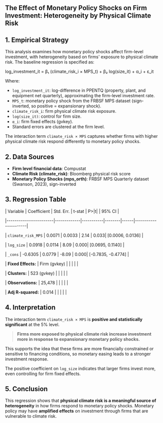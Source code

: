 
## The Effect of Monetary Policy Shocks on Firm Investment: Heterogeneity by Physical Climate Risk

## 1. Empirical Strategy

This analysis examines how monetary policy shocks affect firm-level investment, with heterogeneity based on firms' exposure to physical climate risk. The baseline regression is specified as:

log_investment_it = β₁ (climate_risk_i × MPS_t) + β₂ log(size_it) + α_i + ε_it

Where:

- `log_investment_it`: log-difference in PPENTQ (property, plant, and equipment net quarterly), approximating the firm-level investment rate.  
- `MPS_t`: monetary policy shock from the FRBSF MPS dataset (sign-inverted, so positive = expansionary shock).  
- `climate_risk_i`: firm physical climate risk exposure.
- `log(size_it)`: control for firm size.  
- `α_i`: firm fixed effects (gvkey).  
- Standard errors are clustered at the firm level.

The interaction term `climate_risk × MPS` captures whether firms with higher physical climate risk respond differently to monetary policy shocks.

## 2. Data Sources

- **Firm level financial data**: Compustat  
- **Climate Risk (climate_risk)**: Bloomberg physical risk score  
- **Monetary Policy Shocks (mps_orth)**: FRBSF MPS Quarterly dataset (Swanson, 2023), sign-inverted  


## 3. Regression Table

| Variable                | Coefficient | Std. Err. | t-stat | P>|t| | 95% CI              |

|------------------------|-------------|-----------|--------|------|----------------------|

| `climate_risk_MPS`     | 0.0071      | 0.0033    | 2.14   | 0.033| [0.0006, 0.0136]     |

| `log_size`             | 0.0918      | 0.0114    | 8.09   | 0.000| [0.0695, 0.1140]     |

| `_cons`                | -0.6305     | 0.0779    | -8.09  | 0.000| [-0.7835, -0.4774]   |

| **Fixed Effects:**     | Firm (gvkey) |           |        |      |                      |

| **Clusters:**          | 523 (gvkey) |           |        |      |                      |

| **Observations:**      | 25,478      |           |        |      |                      |

| **Adj R-squared:**     | 0.014       |           |        |      |                      |


## 4. Interpretation

The interaction term `climate_risk × MPS` is **positive and statistically significant** at the 5% level.

> **Firms more exposed to physical climate risk increase investment more in response to expansionary monetary policy shocks.**

This supports the idea that these firms are more financially constrained or sensitive to financing conditions, so monetary easing leads to a stronger investment response.

The positive coefficient on `log_size` indicates that larger firms invest more, even controlling for firm fixed effects.

## 5. Conclusion

This regression shows that **physical climate risk is a meaningful source of heterogeneity** in how firms respond to monetary policy shocks. Monetary policy may have **amplified effects** on investment through firms that are vulnerable to climate risk.

